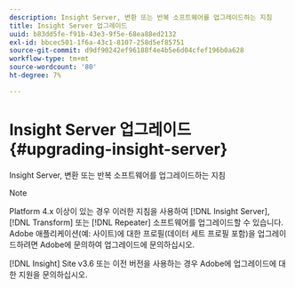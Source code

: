 ```yaml
---
description: Insight Server, 변환 또는 반복 소프트웨어를 업그레이드하는 지침
title: Insight Server 업그레이드
uuid: b83dd5fe-f91b-43e3-9f5e-68ea88ed2132
exl-id: bbcec501-1f6a-43c1-8107-258d5ef85751
source-git-commit: d9df90242ef96188f4e4b5e6d04cfef196b0a628
workflow-type: tm+mt
source-wordcount: '80'
ht-degree: 7%

---
```


# Insight Server 업그레이드{#upgrading-insight-server}

Insight Server, 변환 또는 반복 소프트웨어를 업그레이드하는 지침

>[!NOTE]
>
>Platform 4.x 이상이 있는 경우 이러한 지침을 사용하여 [!DNL Insight Server], [!DNL Transform] 또는 [!DNL Repeater] 소프트웨어를 업그레이드할 수 있습니다. Adobe 애플리케이션(예: 사이트)에 대한 프로필(데이터 세트 프로필 포함)을 업그레이드하려면 Adobe에 문의하여 업그레이드에 문의하십시오.

[!DNL Insight] Site v3.6 또는 이전 버전을 사용하는 경우 Adobe에 업그레이드에 대한 지원을 문의하십시오.
